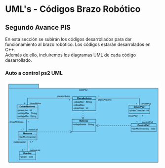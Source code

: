 # UML's - Códigos Brazo Robótico<br>
## Segundo Avance PIS<br>
En esta sección se subirán los códigos desarrollados para dar funcionamiento al brazo robótico. 
Los códigos estarán desarrolados en C++.<br>
Además de ello, incluiremos los diagramas UML de cada código desarrollado.<br>
### **Auto a control ps2 UML**
<div align="center"><img src="https://raw.githubusercontent.com/145548109/Codigo-Brazo-R---U2/main/UmlAuto/AutControl.png"></summary><br>

